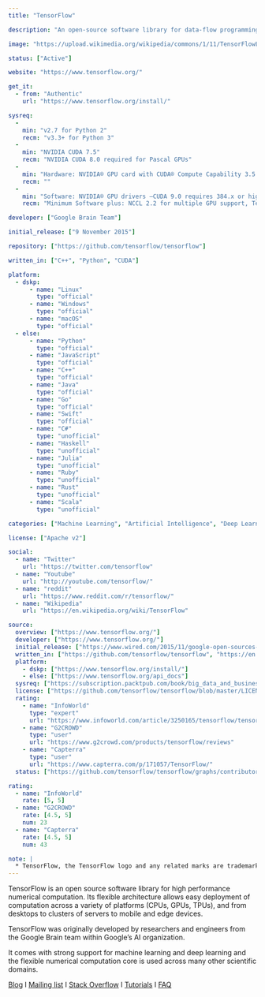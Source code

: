 ```yaml
---
title: "TensorFlow"

description: "An open-source software library for data-flow programming and machine learning applications such as neural networks"

image: "https://upload.wikimedia.org/wikipedia/commons/1/11/TensorFlowLogo.svg"

status: ["Active"]

website: "https://www.tensorflow.org/"

get_it:
  - from: "Authentic"
    url: "https://www.tensorflow.org/install/"

sysreq:
  -
    min: "v2.7 for Python 2"
    recm: "v3.3+ for Python 3"
  -
    min: "NVIDIA CUDA 7.5"
    recm: "NVIDIA CUDA 8.0 required for Pascal GPUs"
  -
    min: "Hardware: NVIDIA® GPU card with CUDA® Compute Capability 3.5 or higher"
    recm: ""
  -
    min: "Software: NVIDIA® GPU drivers —CUDA 9.0 requires 384.x or higher, CUDA® Toolkit —TensorFlow supports CUDA 9.0, CUPTI ships with the CUDA Toolkit, cuDNN SDK (>= 7.2)"
    recm: "Minimum Software plus: NCCL 2.2 for multiple GPU support, TensorRT 4.0 to improve latency and throughput for inference on some models"

developer: ["Google Brain Team"]

initial_release: ["9 November 2015"]

repository: ["https://github.com/tensorflow/tensorflow"]

written_in: ["C++", "Python", "CUDA"]

platform:
  - dskp:
      - name: "Linux"
        type: "official"
      - name: "Windows"
        type: "official"
      - name: "macOS"
        type: "official"
  - else:
      - name: "Python"
        type: "official"
      - name: "JavaScript"
        type: "official"
      - name: "C++"
        type: "official"
      - name: "Java"
        type: "official"
      - name: "Go"
        type: "official"
      - name: "Swift"
        type: "official"
      - name: "C#"
        type: "unofficial"
      - name: "Haskell"
        type: "unofficial"
      - name: "Julia"
        type: "unofficial"
      - name: "Ruby"
        type: "unofficial"
      - name: "Rust"
        type: "unofficial"
      - name: "Scala"
        type: "unofficial"

categories: ["Machine Learning", "Artificial Intelligence", "Deep Learning", "Framework"]

license: ["Apache v2"]

social:
  - name: "Twitter"
    url: "https://twitter.com/tensorflow"
  - name: "Youtube"
    url: "http://youtube.com/tensorflow/"
  - name: "reddit"
    url: "https://www.reddit.com/r/tensorflow/"
  - name: "Wikipedia"
    url: "https://en.wikipedia.org/wiki/TensorFlow"

source:
  overview: ["https://www.tensorflow.org/"]
  developer: ["https://www.tensorflow.org/"]
  initial_release: ["https://www.wired.com/2015/11/google-open-sources-its-artificial-intelligence-engine/"]
  written_in: ["https://github.com/tensorflow/tensorflow", "https://en.wikipedia.org/w/index.php?title=TensorFlow&oldid=878912059"]
  platform:
    - dskp: ["https://www.tensorflow.org/install/"]
    - else: ["https://www.tensorflow.org/api_docs"]
  sysreq: ["https://subscription.packtpub.com/book/big_data_and_business_intelligence/9781786469786/2/ch02lvl1sec18/requirements-for-running-tensorflow-with-gpu-from-nvidia", "https://www.tensorflow.org/install/gpu"]
  license: ["https://github.com/tensorflow/tensorflow/blob/master/LICENSE"]
  rating:
    - name: "InfoWorld"
      type: "expert"
      url: "https://www.infoworld.com/article/3250165/tensorflow/tensorflow-review-the-best-deep-learning-library-gets-better.html"
    - name: "G2CROWD"
      type: "user"
      url: "https://www.g2crowd.com/products/tensorflow/reviews"
    - name: "Capterra"
      type: "user"
      url: "https://www.capterra.com/p/171057/TensorFlow/"
  status: ["https://github.com/tensorflow/tensorflow/graphs/contributors", "https://medium.com/tensorflow"]

rating:
  - name: "InfoWorld"
    rate: [5, 5]
  - name: "G2CROWD"
    rate: [4.5, 5]
    num: 23
  - name: "Capterra"
    rate: [4.5, 5]
    num: 43

note: |
  * TensorFlow, the TensorFlow logo and any related marks are trademarks of Google Inc.
---
```

  TensorFlow is an open source software library for high performance numerical computation. Its flexible architecture allows easy deployment of computation across a variety of platforms (CPUs, GPUs, TPUs), and from desktops to clusters of servers to mobile and edge devices.
  
  TensorFlow was originally developed by researchers and engineers from the Google Brain team within Google’s AI organization.
  
  It comes with strong support for machine learning and deep learning and the flexible numerical computation core is used across many other scientific domains.
  
  [Blog](https://medium.com/tensorflow) I [Mailing list](https://www.tensorflow.org/community/lists) I [Stack Overflow](https://stackoverflow.com/questions/tagged/tensorflow) I [Tutorials](https://www.tensorflow.org/tutorials/) I [FAQ](https://www.tensorflow.org/guide/faq)